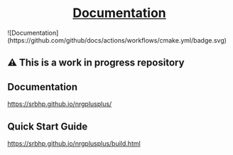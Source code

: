 <h1 align="center">
  <a href="https://srbhp.github.io/nrgplusplus/">Documentation</a> </h1>

</h1>
![Documentation](https://github.com/github/docs/actions/workflows/cmake.yml/badge.svg)

## ⚠ This is a work in progress repository


##  Documentation
https://srbhp.github.io/nrgplusplus/


## Quick Start Guide
https://srbhp.github.io/nrgplusplus/build.html
